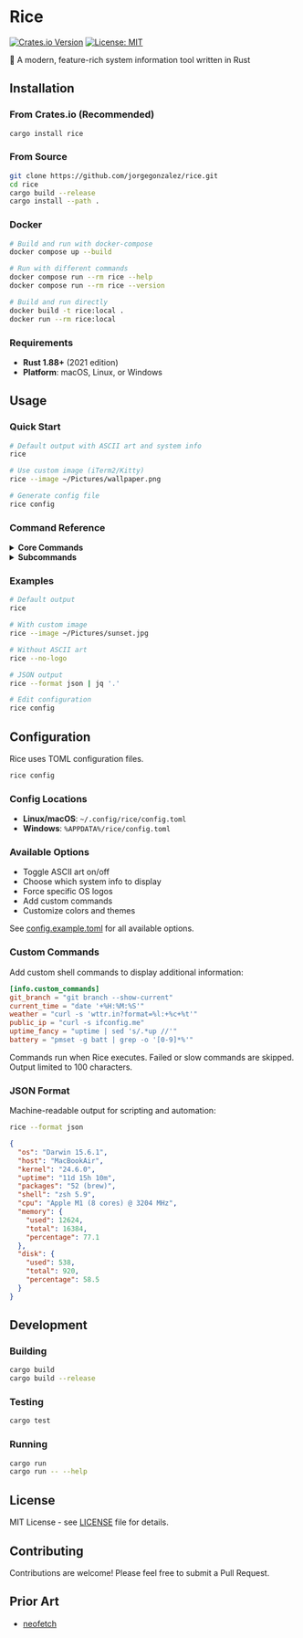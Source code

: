 # Rice

[![Crates.io Version](https://img.shields.io/crates/v/rice?style=flat&logo=Rust&logoColor=white&color=orange)](https://crates.io/crates/rice)
[![License: MIT](https://img.shields.io/badge/License-MIT-blue.svg?style=flat)](https://opensource.org/licenses/MIT)

🍚 A modern, feature-rich system information tool written in Rust

## Installation

### From Crates.io (Recommended)

```bash
cargo install rice
```

### From Source

```bash
git clone https://github.com/jorgegonzalez/rice.git
cd rice
cargo build --release
cargo install --path .
```

### Docker

```bash
# Build and run with docker-compose
docker compose up --build

# Run with different commands
docker compose run --rm rice --help
docker compose run --rm rice --version

# Build and run directly
docker build -t rice:local .
docker run --rm rice:local
```

### Requirements

- **Rust 1.88+** (2021 edition)
- **Platform**: macOS, Linux, or Windows

## Usage

### Quick Start

```bash
# Default output with ASCII art and system info
rice

# Use custom image (iTerm2/Kitty)  
rice --image ~/Pictures/wallpaper.png

# Generate config file
rice config
```

### Command Reference

<details>
<summary><strong>Core Commands</strong></summary>

```bash
# Show system information (neofetch-style with ASCII art)
rice

# Show system info without ASCII art  
rice --no-logo

# Show system info with custom image (iTerm2/Kitty)
rice --image ~/Pictures/logo.png

# Generate config file and open in editor
rice config

# Enable verbose logging
rice --verbose

# Output in JSON format
rice --format json
```

</details>

<details>
<summary><strong>Subcommands</strong></summary>

```bash
rice system    # System overview
rice cpu        # CPU information  
rice memory     # Memory usage
rice disk       # Disk usage
rice network    # Network info
```

</details>

### Examples

```bash
# Default output
rice

# With custom image
rice --image ~/Pictures/sunset.jpg

# Without ASCII art
rice --no-logo

# JSON output
rice --format json | jq '.'

# Edit configuration
rice config
```

## Configuration

Rice uses TOML configuration files.

```bash
rice config
```

### Config Locations

- **Linux/macOS**: `~/.config/rice/config.toml`
- **Windows**: `%APPDATA%/rice/config.toml`

### Available Options

- Toggle ASCII art on/off
- Choose which system info to display
- Force specific OS logos
- Add custom commands
- Customize colors and themes

See [config.example.toml](config.example.toml) for all available options.

### Custom Commands

Add custom shell commands to display additional information:

```toml
[info.custom_commands]
git_branch = "git branch --show-current"
current_time = "date '+%H:%M:%S'"
weather = "curl -s 'wttr.in?format=%l:+%c+%t'"
public_ip = "curl -s ifconfig.me"
uptime_fancy = "uptime | sed 's/.*up //'"
battery = "pmset -g batt | grep -o '[0-9]*%'"
```

Commands run when Rice executes. Failed or slow commands are skipped. Output limited to 100 characters.

### JSON Format

Machine-readable output for scripting and automation:

```bash
rice --format json
```

```json
{
  "os": "Darwin 15.6.1",
  "host": "MacBookAir",
  "kernel": "24.6.0",
  "uptime": "11d 15h 10m",
  "packages": "52 (brew)",
  "shell": "zsh 5.9",
  "cpu": "Apple M1 (8 cores) @ 3204 MHz",
  "memory": {
    "used": 12624,
    "total": 16384,
    "percentage": 77.1
  },
  "disk": {
    "used": 538,
    "total": 920,
    "percentage": 58.5
  }
}
```

## Development

### Building

```bash
cargo build
cargo build --release
```

### Testing

```bash
cargo test
```

### Running

```bash
cargo run
cargo run -- --help
```

## License

MIT License - see [LICENSE](./LICENSE) file for details.

## Contributing

Contributions are welcome! Please feel free to submit a Pull Request.

## Prior Art

- [neofetch](https://github.com/dylanaraps/neofetch)